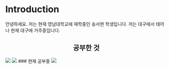 # Introduction
안녕하세요. 
저는 현재 영남대학교에 재학중인 송서현 학생입니다.
저는 대구에서 태어나 현재 대구에 거주중입니다.




<h2 align="center" >공부한 것</h2>
<img src="https://img.shields.io/badge/Python-CC6699?style=plastic&logo=Python&logoColor=AAAAAA"/> <img src="https://img.shields.io/badge/C-A8B9CC?style=plastic&logo=Python&logoColor=000000"/>  
### 현재 공부중
<img src="https://img.shields.io/badge/C++-00599C?style=plastic&logo=Python&logoColor=239DFF"/>

